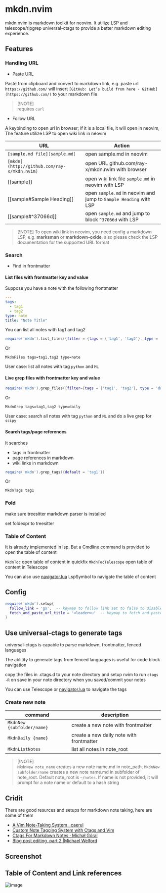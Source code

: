 # mkdn.nvim

mkdn.nvim is markdown toolkit for neovim. It utilize LSP and telescope/ripgrep universal-ctags to provide a better
markdown editing experience.

## Features

### Handling URL

- Paste URL

Paste from clipboard and convert to markdown link, e.g. paste url `https://github.com/` will insert
`[GitHub: Let’s build from here · GitHub](https://github.com/)` to your markdown file

> [!NOTE]<br> requires `curl`

- Follow URL

A keybinding to open url in browser; if it is a local file, it will open in neovim,
The feature utilize LSP to open wiki link in neovim

| URL                                         | Action                                                           |
| ------------------------------------------- | ---------------------------------------------------------------- |
| `[sample.md file](sample.md)`               | open sample.md in neovim                                         |
| `[mkdn](http://github.com/ray-x/mkdn.nvim)` | open URL github.com/ray-x/mkdn.nvim with browser                 |
| [[sample]]                                  | open wiki link file `sample.md` in neovim with LSP               |
| [[sample#Sample Heading]]                   | open `sample.md` in neovim and jump to `Sample Heading` with LSP |
| [[sample#^37066d]]                          | open `sample.md` and jump to block `^37066d` with LSP            |

> [!NOTE] To open wiki link in neovim, you need config a markdown LSP, e.g. **marksman** or **markdown-oxide**, also
> please check the LSP documentation for the supported URL format

### Search

- Find in frontmatter

#### List files with frontmatter key and value

Suppose you have a note with the following frontmatter

```yml
---
tags:
  - tag1
  - tag2
type: note
title: "Note Title"
```

You can list all notes with tag1 and tag2

```lua
require('mkdn').list_files({filter = {tags = {'tag1', 'tag2'}, type = 'note'}})
```

Or

```vim
MkdnFiles tags=tag1,tag2 type=note
```

User case: list all notes with tag `python` and `ML`

#### Live grep files with frontmatter key and value

```lua
require('mkdn').grep_files({filter={tags = {'tag1', 'tag2'}, type = 'daily'}})
```

Or

```vim
MkdnGrep tags=tag1,tag2 type=daily
```

User case: search all notes with tag `python` and `ML` and do a live grep for `scipy`

#### Search tags/page references

It searches

- tags in frontmatter
- page references in markdown
- wiki links in markdown

```lua
require('mkdn').grep_tags({default = 'tag1'})
```

Or

```vim
MkdnTags tag1
```

### Fold

make sure treesitter markdown parser is installed

set foldexpr to treesitter

### Table of Content

It is already implemented in lsp. But a Cmdline command is provided to open the table of content

`MkdnToc` open table of content in quickfix `MkdnTocTelescope` open table of content in Telescope

You can also use [navigator.lua](https://github.com/ray-x/navigator.lua) LspSymbol to navigate the table of content

## Config

```lua
require('mkdn').setup{
  follow_link = 'gx',  -- keymap to follow link set to false to disable
  fetch_and_paste_url_title = '<leader>u'  -- keymap to fetch and paste url title
}
```

## Use universal-ctags to generate tags

universal-ctags is capable to parse markdown, frontmatter, fenced languages

The ablitity to generate tags from fenced languages is useful for code block navigation

copy the files in .ctags.d to your note directory and setup nvim to run `ctags -R` on save in your note directory when
you saved/commit your notes

You can use Telescope or [navigator.lua](https://github.com/ray-x/navigator.lua) to navigate the tags

### Create new note

| command                    | description                              |
| -------------------------- | ---------------------------------------- |
| `MkdnNew {subfolder/name}` | create a new note with frontmatter       |
| `MkdnDaily {name}`         | create a new daily note with frontmatter |
| `MkdnListNotes`            | list all notes in note_root              |

> [!NOTE]<br> `MkdnNew note_name` creates a new note name.md in note_path, `MkdnNew subfolder/name` creates a new note
> name.md in subfolder of note_root. Default note_root is `~/notes`. If name is not provided, it will prompt for a note
> name or default to a hash string

## Cridit

There are good resurces and setups for markdown note taking, here are some of them

- [A Vim Note-Taking System &middot; caerul](https://caerul.net/post/a-vim-notetaking-system/)
- [Custom Note Tagging System with Ctags and Vim](https://www.edwinwenink.xyz/posts/43-notes_tagging/)
- [Ctags For Markdown Notes &middot; Michał Góral](https://goral.net.pl/post/ctags-for-notes/)
- [Blog post editing, part 2 |Michael Welford](https://its.mw/posts/blog-post-editing-2/)

## Screenshot

## Table of Content and Link references

![image](https://github.com/ray-x/mkdn.nvim/assets/1681295/15d0ca22-da99-4e6f-a016-7f24a90354b8)
